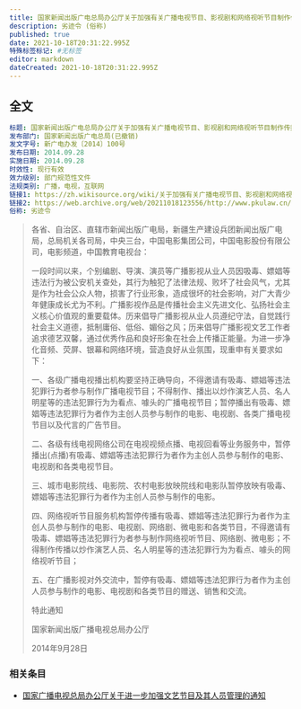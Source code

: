 ```yaml
---
title: 国家新闻出版广电总局办公厅关于加强有关广播电视节目、影视剧和网络视听节目制作传播管理的通知
description: 劣迹令 (俗称)
published: true
date: 2021-10-18T20:31:22.995Z
特殊标签标记: #无标签
editor: markdown
dateCreated: 2021-10-18T20:31:22.995Z
---
```


## 全文

```YAML
标题: 国家新闻出版广电总局办公厅关于加强有关广播电视节目、影视剧和网络视听节目制作传播管理的通知
发布部门: 国家新闻出版广电总局(已撤销)
发文字号: 新广电办发〔2014〕100号
发布日期: 2014.09.28
实施日期: 2014.09.28
时效性: 现行有效
效力级别: 部门规范性文件
法规类别: 广播，电视，互联网
链接1: https://zh.wikisource.org/wiki/关于加强有关广播电视节目、影视剧和网络视听节目制作传播管理的通知
链接2: https://web.archive.org/web/20211018123556/http://www.pkulaw.cn/fulltext_form.aspx/pay/fulltext_form.aspx?Gid=235950
俗称: 劣迹令
```

> 各省、自治区、直辖市新闻出版广电局，新疆生产建设兵团新闻出版广电局，总局机关各司局，中央三台，中国电影集团公司，中国电影股份有限公司，电影频道，中国教育电视台：
>
> 一段时间以来，个别编剧、导演、演员等广播影视从业人员因吸毒、嫖娼等违法行为被公安机关查处，其行为触犯了法律法规、败坏了社会风气，尤其是作为社会公众人物，损害了行业形象，造成很坏的社会影响，对广大青少年健康成长尤为不利。广播影视作品是传播社会主义先进文化、弘扬社会主义核心价值观的重要载体。历来倡导广播影视从业人员遵纪守法，自觉践行社会主义道德，抵制庸俗、低俗、媚俗之风；历来倡导广播影视文艺工作者追求德艺双馨，通过优秀作品和良好形象在社会上传播正能量。为进一步净化音频、荧屏、银幕和网络环境，营造良好从业氛围，现重申有关要求如下：
>
> 一、各级广播电视播出机构要坚持正确导向，不得邀请有吸毒、嫖娼等违法犯罪行为者参与制作广播电视节目；不得制作、播出以炒作演艺人员、名人明星等的违法犯罪行为为看点、噱头的广播电视节目；暂停播出有吸毒、嫖娼等违法犯罪行为者作为主创人员参与制作的电影、电视剧、各类广播电视节目以及代言的广告节目。
>
> 二、各级有线电视网络公司在电视视频点播、电视回看等业务服务中，暂停播出(点播)有吸毒、嫖娼等违法犯罪行为者作为主创人员参与制作的电影、电视剧和各类电视节目。
>
> 三、城市电影院线、电影院、农村电影放映院线和电影队暂停放映有吸毒、嫖娼等违法犯罪行为者作为主创人员参与制作的电影。
>
> 四、网络视听节目服务机构暂停传播有吸毒、嫖娼等违法犯罪行为者作为主创人员参与制作的电影、电视剧、网络剧、微电影和各类节目，不得邀请有吸毒、嫖娼等违法犯罪行为者参与制作网络视听节目、网络剧、微电影；不得制作传播以炒作演艺人员、名人明星等的违法犯罪行为为看点、噱头的网络视听节目；
>
> 五、在广播影视对外交流中，暂停有吸毒、嫖娼等违法犯罪行为者作为主创人员参与制作的电影、电视剧和各类节目的赠送、销售和交流。
>
> 特此通知
>
> 国家新闻出版广播电视总局办公厅  
>
> 2014年9月28日

### 相关条目

+ [国家广播电视总局办公厅关于进一步加强文艺节目及其人员管理的通知](/rule/国家广播电视总局/办公厅/关于进一步加强文艺节目及其人员管理的通知.md)

<!--
+ [北京演出协会秘书长：永不录用涉毒艺人系误读 - 网易新闻中心](https://web.archive.org/web/20140826160722/http://news.163.com/14/0820/08/A430DBO800014SEH.html)
-->
